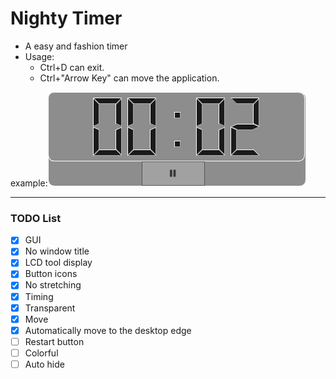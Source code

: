 # Nighty Timer
- A easy and fashion timer
- Usage:
   * Ctrl+D can exit.
   * Ctrl+"Arrow Key" can move the application.

example:<img src="/pic/example.png" alt="My cool timer"/>

---
### TODO List
- [x] GUI
- [x] No window title
- [x] LCD tool display
- [x] Button icons
- [x] No stretching
- [x] Timing
- [x] Transparent
- [x] Move
- [x] Automatically move to the desktop edge
- [ ] Restart button
- [ ] Colorful
- [ ] Auto hide